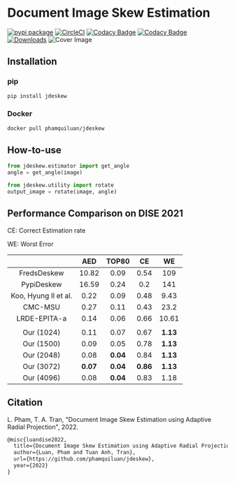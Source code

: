 # Document Image Skew Estimation

[![pypi package](https://img.shields.io/badge/version-v0.0.5-blue)](https://pypi.org/project/jdeskew)
[![CircleCI](https://circleci.com/gh/phamquiluan/jdeskew/tree/master.svg?style=shield&circle-token=37f6b4ef126f3e985db7c624d1d76f22a223cf41)](https://circleci.com/gh/phamquiluan/jdeskew/tree/master)
[![Codacy Badge](https://app.codacy.com/project/badge/Coverage/25553a5195074e37a01dd3370c55abaa)](https://www.codacy.com/gh/phamquiluan/jdeskew/dashboard?utm_source=github.com&utm_medium=referral&utm_content=phamquiluan/jdeskew&utm_campaign=Badge_Coverage)
[![Codacy Badge](https://app.codacy.com/project/badge/Grade/25553a5195074e37a01dd3370c55abaa)](https://www.codacy.com/gh/phamquiluan/jdeskew/dashboard?utm_source=github.com&amp;utm_medium=referral&amp;utm_content=phamquiluan/jdeskew&amp;utm_campaign=Badge_Grade)
[![Downloads](https://static.pepy.tech/personalized-badge/jdeskew?period=month&units=international_system&left_color=black&right_color=orange&left_text=Downloads)](https://pepy.tech/project/jdeskew)
![Cover Image](https://user-images.githubusercontent.com/24642166/165683091-4091bb3c-6625-4180-93b6-86deec9a0750.gif)


## Installation

### pip
```bash
pip install jdeskew
```

### Docker

```bash
docker pull phamquiluan/jdeskew
```

## How-to-use

```python
from jdeskew.estimator import get_angle
angle = get_angle(image)

from jdeskew.utility import rotate
output_image = rotate(image, angle)
```

## Performance Comparison on DISE 2021

CE: Correct Estimation rate

WE: Worst Error

|                      |    AED   |   TOP80  |    CE    |    WE    |
|:--------------------:|:--------:|:--------:|:--------:|:--------:|
|      FredsDeskew     |   10.82  |   0.09   |   0.54   |    109   |
|      PypiDeskew      |   16.59  |   0.24   |    0.2   |    141   |
| Koo, Hyung Il et al. |   0.22   |   0.09   |   0.48   |   9.43   |
|        CMC-MSU       |   0.27   |   0.11   |   0.43   |   23.2   |
|     LRDE-EPITA-a     |   0.14   |   0.06   |   0.66   |   10.61  |
|                      |          |          |          |          |
|      Our (1024)      |   0.11   |   0.07   |   0.67   | **1.13** |
|      Our (1500)      |   0.09   |   0.05   |   0.78   | **1.13** |
|      Our (2048)      |   0.08   | **0.04** |   0.84   | **1.13** |
|      Our (3072)      | **0.07** | **0.04** | **0.86** | **1.13** |
|      Our (4096)      |   0.08   | **0.04** |   0.83   |   1.18   |

## Citation

L. Pham, T. A. Tran, "Document Image Skew Estimation using Adaptive
Radial Projection", 2022.

```latex
@misc{luandise2022,
  title={Document Image Skew Estimation using Adaptive Radial Projection},
  author={Luan, Pham and Tuan Anh, Tran},
  url={https://github.com/phamquiluan/jdeskew},
  year={2022}
}
```
